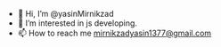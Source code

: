 - 👋 Hi, I’m @yasinMirnikzad
- 👀 I’m interested in js developing.
- 📫 How to reach me mirnikzadyasin1377@gmail.com

<!---
yasinMirnikzad/yasinMirnikzad is a ✨ special ✨ repository because its `README.md` (this file) appears on your GitHub profile.
You can click the Preview link to take a look at your changes.
--->
